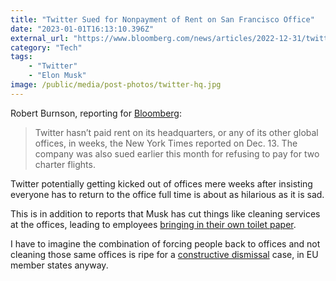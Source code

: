 ```yaml
---
title: "Twitter Sued for Nonpayment of Rent on San Francisco Office"
date: "2023-01-01T16:13:10.396Z"
external_url: "https://www.bloomberg.com/news/articles/2022-12-31/twitter-sued-for-nonpayment-of-rent-on-san-francisco-office?sref=ExbtjcSG"
category: "Tech"
tags:
    - "Twitter"
    - "Elon Musk"
image: /public/media/post-photos/twitter-hq.jpg
---
```


Robert Burnson, reporting for [Bloomberg](https://www.bloomberg.com/news/articles/2022-12-31/twitter-sued-for-nonpayment-of-rent-on-san-francisco-office?sref=ExbtjcSG):

> Twitter hasn’t paid rent on its headquarters, or any of its other global offices, in weeks, the New York Times reported on Dec. 13. The company was also sued earlier this month for refusing to pay for two charter flights.

Twitter potentially getting kicked out of offices mere weeks after insisting everyone has to return to the office full time is about as hilarious as it is sad.

This is in addition to reports that Musk has cut things like cleaning services at the offices, leading to employees [bringing in their own toilet paper](https://www.nytimes.com/2022/12/29/technology/twitter-elon-musk.html).

I have to imagine the combination of forcing people back to offices and not cleaning those same offices is ripe for a [constructive dismissal](https://www.citizensinformation.ie/en/employment/unemployment_and_redundancy/dismissal/constructive_dismissal.html) case, in EU member states anyway.